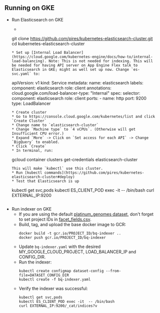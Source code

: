 ## Running on GKE

* Run Elasticsearch on GKE
  * ```
  git clone https://github.com/pires/kubernetes-elasticsearch-cluster.git
  cd kubernetes-elasticsearch-cluster
  ```
  * Set up [Internal Load Balancer](https://cloud.google.com/kubernetes-engine/docs/how-to/internal-load-balancing). Note: This is not needed for indexing. This will be needed for having API server on App Engine Flex talk to Elasticsearch in GKE; might as well set up now. Change `es-svc.yaml` to:
    ```
    apiVersion: v1
    kind: Service
    metadata:
      name: elasticsearch
      labels:
        component: elasticsearch
        role: client
      annotations:
        cloud.google.com/load-balancer-type: "Internal"
    spec:
      selector:
        component: elasticsearch
        role: client
      ports:
      - name: http
        port: 9200
      type: LoadBalancer
    ```
  * Create cluster
    * Go to https://console.cloud.google.com/kubernetes/list and click `Create Cluster`
    * Change name to `elasticsearch-cluster`
    * Change `Machine type` to `4 vCPUs`. (Otherwise will get Insufficient CPU error.)
    * Expand `More` -> Click on `Set access for each API` -> Change `BigQuery` to enabled.
    * Click `Create`
  * In terminal, run:
    ```
    gcloud container clusters get-credentials elasticsearch-cluster
    ```
  This will make `kubectl` use this cluster.
  * Run [kubectl commands](https://github.com/pires/kubernetes-elasticsearch-cluster#deploy)
  * Test that Elasticsearch is up
    ```
    kubectl get svc,pods
    kubectl ES_CLIENT_POD exec -it  -- /bin/bash
    curl EXTERNAL_IP:9200
    ```

* Run indexer on GKE
  * If you are using the default [platinum_genomes dataset](https://github.com/DataBiosphere/data-explorer-indexers/tree/master/bigquery/config/platinum_genomes), don't forget to set project IDs in [facet_fields.csv](https://github.com/DataBiosphere/data-explorer-indexers/blob/master/bigquery/config/platinum_genomes/facet_fields.csv).
  * Build, tag, and upload the base docker image to GCR:
    ```
    docker build -t gcr.io/PROJECT_ID/bq-indexer ..
    docker push gcr.io/PROJECT_ID/bq-indexer
    ```
  * Update `bq-indexer.yaml` with the desired MY_GOOGLE_CLOUD_PROJECT,
  LOAD_BALANCER_IP and CONFIG_DIR.
  * Run the indexer:
    ```
    kubectl create configmap dataset-config --from-file=DATASET_CONFIG_DIR
    kubectl create -f bq-indexer.yaml
    ```
  * Verify the indexer was successful:
    ```
    kubectl get svc,pods
    kubectl ES_CLIENT_POD exec -it  -- /bin/bash
    curl EXTERNAL_IP:9200/_cat/indices?v
    ```

